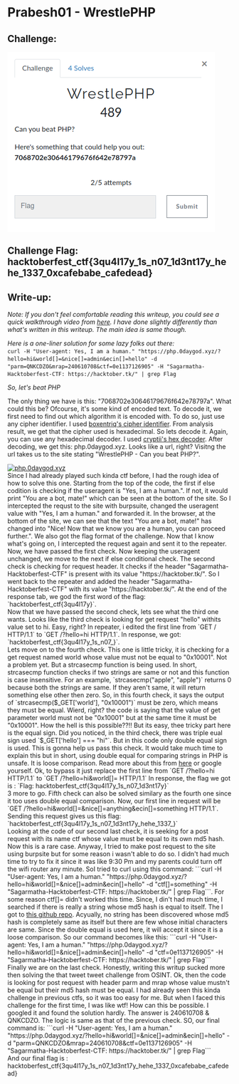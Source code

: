 #  Prabesh01 - WrestlePHP

## Challenge:

<a href="https://hacktober.tk/challenges#WrestlePHP-24">
<img align="center" alt="Challenge" src="challenge.png" /></a>

## Challenge Flag: hacktoberfest_ctf{3qu4l17y_1s_n07_1d3nt17y_hehe_1337_0xcafebabe_cafedead}

## Write-up:

_Note: If you don't feel comfortable reading this writeup, you could see a quick walkthrough video from <a href="https://drive.google.com/file/d/1uGB1zKwtaMVDblpu9r9a5svLzB7liQGS/view?usp=sharing">here</a>. I have done slightly differently than what's written in this writeup. The main idea is same though._

_Here is a one-liner solution for some lazy folks out there:_ </br>
```curl -H "User-agent: Yes, I am a human." "https://php.0daygod.xyz/?hello=hi&world[]=&nice[]=admin&ecin[]=hello" -d "parm=QNKCDZO&mrap=240610708&ctf=0e1137126905" -H "Sagarmatha-Hacktoberfest-CTF: https://hacktober.tk/" | grep Flag```

_So, let's beat PHP_

The only thing we have is this: "7068702e30646179676f642e78797a". What could this be? Ofcourse, it's some kind of encoded text. To decode it, we first need to find out which algorithm it is encoded with. To do so, just use any cipher identifier. I used <a href="https://www.boxentriq.com/code-breaking/cipher-identifier">boxentriq's cipher identifier</a>. From analysis result, we get that the cipher used is hexadecimal. So lets decode it. Again, you can use any hexadecimal decoder. I used <a href="https://cryptii.com/pipes/hex-decoder">cryptii's hex decoder</a>. After decoding, we get this: php.0daygod.xyz.
Looks like a url, right? Visitng the url takes us to the site stating "WrestlePHP - Can you beat PHP?". 

<a href="https://php.0daygod.xyz/">
<img alt="php.0daygod.xyz" src="0daygod.png" /></a>
<br>
Since I had already played such kinda ctf before, I had the rough idea of how to solve this one. Starting from the top of the code, the first if else codition is checking if the useragent is "Yes, I am a human.". If not, it would print "You are a bot, mate!" which can be seen at the bottom of the site. So I intercepted the requst to the site with burpsuite, changed the useragent value with "Yes, I am a human." and forwarded it. In the browser, at the bottom of the site, we can see that the text "You are a bot, mate!" has changed into "Nice! Now that we know you are a human, you can proceed further.". We also got the flag format of the challenge. Now that I know what's going on, I intercepted the request again and sent it to the repeater. 
<br>
Now, we have passed the first check. Now keeping the useragent unchanged, we move to the next if else conditional check. The second check is checking for request header. It checks if the header "Sagarmatha-Hacktoberfest-CTF" is present with its value "https://hacktober.tk/". So I went back to the repeater and added the header "Sagarmatha-Hacktoberfest-CTF" with its value "https://hacktober.tk/". At the end of the response tab, we god the first word of the flag: `hacktoberfest_ctf{3qu4l17y}`.
<br>
Now that we have passed the second check, lets see what the third one wants. Looks like the third check is looking for get request "hello" withits value set to hi. Easy, right? In repeater, i edited the first line from `GET / HTTP/1.1` to `GET /?hello=hi HTTP/1.1`. In response, we got: `hacktoberfest_ctf{3qu4l17y_1s_n07_}`. 
<br>
Lets move on to the fourth check. This one is little tricky, it is checking for a get request named world whose value must not be equal to "0x10001". Not a problem yet. But a strcasecmp function is being used. In short, strcasecmp function checks if two strings are same or not  and this function is case insensitive. For an example, `strcasecmp("apple", "apple")` returns 0 because both the strings are same. If they aren't same, it will return something else other then zero. So, in this fourth check, it says the output of `strcasecmp($_GET['world'], "0x10001")` must be zero, which means they must be equal. Wierd, right? the code is saying that the value of get parameter world must not be "0x10001" but at the same time it must be "0x10001". How the hell is this possible??!! But its easy, thee tricky part here is the equal sign. Did you noticed, in the third check, there was triple eual sign used `$_GET['hello'] === "hi"`. But in this code only double equal sign is used. This is gonna help us pass this check. It would take much time to explain this but in short, using double equal for comparing strings in PHP is unsafe. It is loose comparison. Read more about this from <a href="https://www.netsparker.com/blog/web-security/type-juggling-authentication-bypass-cms-made-simple">here</a> or google yourself. Ok, to bypass it just replace the first line from `GET /?hello=hi HTTP/1.1` to `GET /?hello=hi&world[]= HTTP/1.1`
In response, the flag we got is : `Flag: hacktoberfest_ctf{3qu4l17y_1s_n07_1d3nt17y}`
<br>
3 more to go. Fifth check can also be solved similary as the fourth one since it too uses double equal comparison. Now, our first line in request will be `GET /?hello=hi&world[]=&nice[]=anything&ecin[]=something HTTP/1.1`. Sending this request gives us this flag: `hacktoberfest_ctf{3qu4l17y_1s_n07_1d3nt17y_hehe_1337_}`
<br>
Looking at the code of our second last check, it is seeking for a post request with its name ctf whose value must be equal to its own md5 hash. Now this is a rare case. Anyway, I tried to make post  request to the site using burpsite but for some reason i wasn't able to do so. I didn't had much time to try to fix it since it was like 9:30 Pm and my parents could turn off the wifi router any minute. SoI tried to curl using this command: ```curl -H "User-agent: Yes, I am a human." "https://php.0daygod.xyz/?hello=hi&world[]=&nice[]=admin&ecin[]=hello" -d "ctf[]=something" -H "Sagarmatha-Hacktoberfest-CTF: https://hacktober.tk/" | grep Flag```. For some reason ctf[]= didn't worked this time. Since, I din't had much time, I searched if there is really a string whose md5 hash is equal to itself. The I got to <a href="https://github.com/ryanking13/ctf-cheatsheet/blob/master/Cryptography/Useful_Hashes.md">this github repo</a>. Acyually, no string has been discovered whose md5 hash is completely same as itself but there are few whose initial characters are same. Since the double equal is used here, it will accept it since it is a loose comparison.  So our command becomes like this:
```curl -H "User-agent: Yes, I am a human." "https://php.0daygod.xyz/?hello=hi&world[]=&nice[]=admin&ecin[]=hello" -d "ctf=0e1137126905" -H "Sagarmatha-Hacktoberfest-CTF: https://hacktober.tk/" | grep Flag```
<br> 
Finally we are on the last check. Honestly, writing this writup sucked more then solving the that tweet tweet challenge from OSINT. Ok, then the code is looking for post request with header parm and mrap whose value mustn't be equal but their md5 hash must be equal. I had already seen this kinda challenge in previous ctfs, so it was too easy for me. But when I faced this challenge for the first time, I was like wtf! How can this be possible. I googled it and found the solution hardly. The answer is 240610708 & QNKCDZO. The logic is same as that of the previous check. SO, our final command is: 
```curl -H "User-agent: Yes, I am a human." "https://php.0daygod.xyz/?hello=hi&world[]=&nice[]=admin&ecin[]=hello" -d "parm=QNKCDZO&mrap=240610708&ctf=0e1137126905" -H "Sagarmatha-Hacktoberfest-CTF: https://hacktober.tk/" | grep Flag```
<br>
And our final flag is : hacktoberfest_ctf{3qu4l17y_1s_n07_1d3nt17y_hehe_1337_0xcafebabe_cafedead}
<br>
